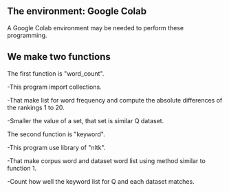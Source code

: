 ## The environment: Google Colab
A Google Colab environment may be needed to perform these programming.

## We make two functions

 The first function is "word_count".
 
 -This program import collections.

 -That make list for word frequency and compute the absolute differences of the rankings 1 to 20.

 -Smaller the value of a set, that set is similar Q dataset.

 The second function is "keyword".
 
 -This program use library of "nltk".

 -That make corpus word and dataset word list using method similar to function 1.

 -Count how well the keyword list for Q and each dataset matches.
